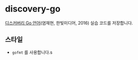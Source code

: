 # discovery-go

[디스커버리 Go 언어](http://www.hanbit.co.kr/store/books/look.php?p_code=B5279497767)(염재현, 한빛미디어, 2016) 실습 코드를 저장합니다.

## 스타일
- `gofmt` 를 사용합니다.s